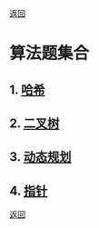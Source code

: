 [返回](../../README.md)

# 算法题集合

## 1. [哈希](./hash.md)

## 2. [二叉树](./binary-tree.md)

## 3. [动态规划](./dynamic.md)

## 4. [指针](./pointer.md)

[返回](../../README.md)